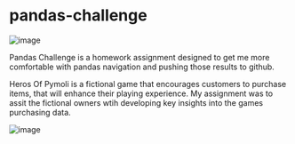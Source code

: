 #                                             pandas-challenge

![image](https://user-images.githubusercontent.com/79013025/113492507-092e4f80-9495-11eb-9918-8cabe386b10c.png)

Pandas Challenge is a homework assignment designed to get me more comfortable with pandas navigation and pushing those results to github.

Heros Of Pymoli is a fictional game that encourages customers to purchase items, that will enhance their playing experience.  My assignment was to assit the fictional owners wtih developing key insights into the games purchasing data.

![image](https://user-images.githubusercontent.com/79013025/113492677-6c6cb180-9496-11eb-91bd-d52e42ed3b79.png)

